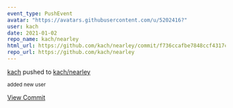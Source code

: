 ```yaml
---
event_type: PushEvent
avatar: "https://avatars.githubusercontent.com/u/5202416?"
user: kach
date: 2021-01-02
repo_name: kach/nearley
html_url: https://github.com/kach/nearley/commit/f736ccafbe7848ccf4317cae0f12f67dc20c9967
repo_url: https://github.com/kach/nearley
---
```


<a href='https://github.com/kach' target='_blank'>kach</a> pushed to <a href='https://github.com/kach/nearley' target='_blank'>kach/nearley</a>

<small>added new user</small>

<a href='https://github.com/kach/nearley/commit/f736ccafbe7848ccf4317cae0f12f67dc20c9967' target='_blank'>View Commit</a>